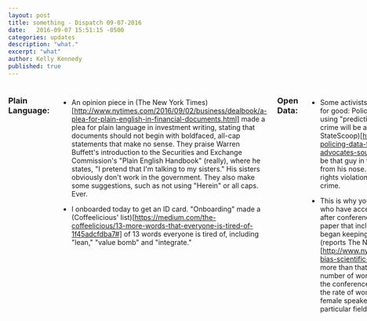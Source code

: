 ```yaml
---
layout: post
title: something - Dispatch 09-07-2016
date:   2016-09-07 15:51:15 -0500
categories: updates
description: "what."
excerpt: "what"
author: Kelly Kennedy
published: true
---
```

<div class="row"><div class="small-12 medium-11 medium-centered columns" markdown="1">

### Plain Language:

-  An opinion piece in (The New York Times)[http://www.nytimes.com/2016/09/02/business/dealbook/a-plea-for-plain-english-in-financial-documents.html] made a plea for plain language in investment writing, stating that documents should not begin with boldfaced, all-cap statements that make no sense. They praise Warren Buffett's introduction to the Securities and Exchange Commission's "Plain English Handbook" (really), where he states,
"I pretend that I'm talking to my sisters." His sisters obviously don't work in the government. They also make some suggestions, such as not using "Herein" or all caps. Ever.

-  I onboarded today to get an ID card. "Onboarding" made a (Coffeelicious'
list)[https://medium.com/the-coffeelicious/13-more-words-that-everyone-is-tired-of-1f45adcfdba7#] of 13 words everyone is tired of, including "lean," "value bomb" and "integrate."

### Open Data:

-  Some activists argue that open data isn't always used for good: Police
departments across the nation are using "predictive policing" software to
guess where a crime will be and who will commit it, (reports StateScoop)[http://statescoop.com/as-predictive-policing-data-tools-spread-nationwide-civil-rights-advocates-sound-the-alarm].
You know it's going to be that guy in the bathtub with a single bubble
rising from his nose... The problem, besides potential civil rights
violations? The system doesn't appear to reduce crime.

-  This is why you shouldn't mess with female scientists who have access to
data: After lamenting conference after conference and research paper after
research paper that included only male names, BiasWatchNeuro began keeping
track of just how often it happened, (reports The New York Times)[http://www.nytimes.com/2016/09/06/science/gender-bias-scientific-conferences.html?_r=3D1].
But it does more than that: It compares those figures to the number of
women who are in a specific field. At about the conferences, the rate of
female speakers matches the rate of women in the field; and at about half,
female speakers fall far below the rate of women in a particular field.

### Open Government:

-  State and local governments in Washington spent $60 million responding
to open-records requests in one 12-month period, making the case yet again
that there has to be an easier way to gain information, (reports The Seattle
Times)[http://www.seattletimes.com/seattle-news/politics/public-records-requests-a-costly-cornerstone-of-democracy-60m-over-12-months/].


-  California, after a pilot program, has officially opened its first
open-data portal, (reports Government Technology)[http://www.govtech.com/civic/This-Week-in-Civic-Tech-Calif-Finalizes-Open-Data-Portal-Kansas-City-Reveals-Startup-Partners.html].


-  Boston is launching a new website, CTHRU, that allows people to scroll
through everything from government salary lists to old city budgets, (reports
WWLP)[http://wwlp.com/2016/09/05/cthru-aims-to-unlock-potential-of-open-data-in-state-government/].
It's run by Socrata.

### Vet Politics:

-  Months after Veterans Affairs Secretary Bob McDonald asked for money to
address issues at VA, he was back at Congress to plead with lawmakers to
pass the 2017 budget, (reports Military Times)[http://www.militarytimes.com/articles/mcdonald-letter-congress-action?utm_source=3DSailthru&utm_medium=3Demail&utm_campaign=3DMilitary%20EBB%209-1-16&utm_term=3DEditorial%20-%20Military%20-%20Early%20Bird%20Brief].

### Vet Love:

-  The Veterans' unemployment rate has dipped back down below 5 percent,
(reports Military Times)[http://www.militarytimes.com/articles/it-was-a-hot-august-for-post-9-11-vet-employment?utm_source=3DSailthru&utm_medium=3Demail&utm_campaign=3DMilitary%20EBB%209-6-16&utm_term=3DEditorial%20-%20Military%20-%20Early%20Bird%20Brief].

### What we're reading:

-  Companies considered to have the best workplace cultures say there are
still things they would have done differently, (writes Product Hunt for
Medium)[https://medium.com/product-hunt/how-the-best-companies-build-their-cultures-afb701757976#.inz127j8k]. For example, Buffer would have talked about its values on day one,
rather than waiting until it had 100 employees. And, the CEO of Timshel
says it's important to continue to talk about those values.
